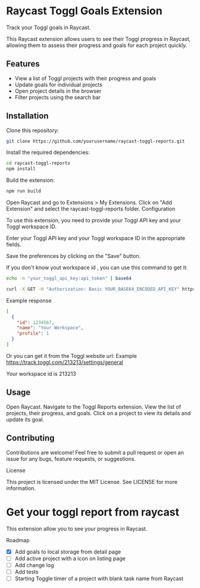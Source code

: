 # Raycast Toggl Goals Extension

Track your Toggl goals in Raycast.

This Raycast extension allows users to see their Toggl progress in Raycast, allowing them to assess their progress and goals for each project quickly.

## Features

- View a list of Toggl projects with their progress and goals
- Update goals for individual projects
- Open project details in the browser
- Filter projects using the search bar

## Installation

Clone this repository:

```bash
git clone https://github.com/yourusername/raycast-toggl-reports.git
```

Install the required dependencies:

```bash
cd raycast-toggl-reports
npm install
```

Build the extension:

```bash
npm run build
```

Open Raycast and go to Extensions > My Extensions.
Click on "Add Extension" and select the raycast-toggl-reports folder.
Configuration

To use this extension, you need to provide your Toggl API key and your Toggl workspace ID.

Enter your Toggl API key and your Toggl workspace ID in the appropriate fields.

Save the preferences by clicking on the "Save" button.

If you don't know yout workspace id , you can use this command to get it:

```bash
echo -n "your_toggl_api_key:api_token" | base64

curl -X GET -H "Authorization: Basic YOUR_BASE64_ENCODED_API_KEY" https://api.track.toggl.com/api/v8/workspaces
```

Example response

```json
[
  {
    "id": 1234567,
    "name": "Your Workspace",
    "profile": 1
  }
]
```

Or you can get it from the Toggl website url:
Example
https://track.toggl.com/213213/settings/general

Your workspace id is 213213

## Usage

Open Raycast.
Navigate to the Toggl Reports extension.
View the list of projects, their progress, and goals.
Click on a project to view its details and update its goal.

## Contributing

Contributions are welcome! Feel free to submit a pull request or open an issue for any bugs, feature requests, or suggestions.

License

This project is licensed under the MIT License. See LICENSE for more information.

# Get your toggl report from raycast

This extension allow you to see your progress in Raycast.

Roadmap

- [x] Add goals to local storage from detail page
- [ ] Add active project with a icon on listing page
- [ ] Add change log
- [ ] Add tests
- [ ] Starting Toggle timer of a project with blank task name from Raycast
